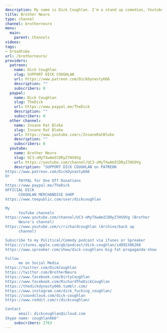 ```yaml
---
description: My name is Dick Coughlan. I'm a stand up comedian, Youtuber & that is all I can be. 
title: Brother Neuro
type: channel
channel: brotherneuro
menu:
  main:
    parent: Channels
videos:
tags:
- breadtube
url: /brotherneuro/
providers:
  patreon:
    name: Dick Coughlan
    slug: SUPPORT DICK COUGHLAN 
    url: https://www.patreon.com/DickDynasty666
    description: ""
    subscribers: 0
  paypal:
    name: Dick Coughlan
    slug: TheDick
    url: https://www.paypal.me/TheDick
    description: ""
    subscribers: 0
  other channel:
    name: Insane Rat Bloke
    slug: Insane Rat Bloke
    url: https://www.youtube.com/c/InsaneRatBloke
    description: ""
    subscribers: 0
  youtube:
    name: Brother Neuro
    slug: UC3-oMyTXwAmICDRyZ7HSOVg
    url: https://youtube.com/channel/UC3-oMyTXwAmICDRyZ7HSOVg
    description: "SUPPORT DICK COUGHLAN on PATREON
https://www.patreon.com/DickDynasty666
Or
      PAYPAL for One Off Donations 
https://www.paypal.me/TheDick
OFFICIAL DICK
      COUGHLAN MERCHANDISE SHOP
https://www.teepublic.com/user/dickcoughlan

My
      YouTube channels
https://www.youtube.com/channel/UC3-oMyTXwAmICDRyZ7HSOVg (Brother
      Neuro's channel)
https://www.youtube.com/c/richardcoughlan (Archive/back up
      channel)

Subscribe to my Political/Comedy podcast via iTunes or Spreaker
https://itunes.apple.com/gb/podcast/dick-coughlan/id892386268
https://www.spreaker.com/show/dick-coughlans-big-fat-propaganda-show

Follow
      me on Social Media
https://twitter.com/DickCoughlan
https://twitter.com/BrotherNeuro
https://www.facebook.com/DirtyCoughlan
https://www.facebook.com/RichardTheDickCoughlan
https://thedickdynasty666.tumblr.com/
https://www.instagram.com/dick_fucking_coughlan/
https://soundcloud.com/dick-coughlan
https://www.reddit.com/r/dickcoughlan/

Contact
      email: dickcoughlan@icloud.com
Skype name: coughlan666"
    subscribers: 2763
---
```

